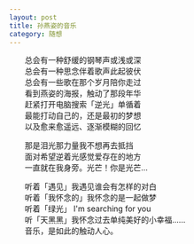 ```yaml
---
layout: post  
title: 孙燕姿的音乐  
category: 随想  
---
```

&emsp;&emsp;总会有一种舒缓的钢琴声或浅或深  
&emsp;&emsp;总会有一种思念伴着歌声此起彼伏  
&emsp;&emsp;总会有一些歌在那个岁月陪你走过  
&emsp;&emsp;看到燕姿的海报，触动了那段年华  
&emsp;&emsp;赶紧打开电脑搜索「逆光」单循着  
&emsp;&emsp;最能打动自己的，还是最初的梦想  
&emsp;&emsp;以及愈来愈遥远、逐渐模糊的回忆  
>
&emsp;&emsp;那是泪光那力量我不想再去抵挡  
&emsp;&emsp;面对希望逆着光感觉爱存在的地方  
&emsp;&emsp;一直就在我身旁。光芒！你是光芒...  

&emsp;&emsp;听着「遇见」我遇见谁会有怎样的对白  
&emsp;&emsp;听着「我怀念的」我怀念的是一起做梦  
&emsp;&emsp;听着「绿光」 I'm searching for you  
&emsp;&emsp;听「天黑黑」我怀念过去单纯美好的小幸福……  
&emsp;&emsp;音乐，是如此的触动人心。 